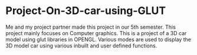 # Project-On-3D-car-using-GLUT
Me and  my project partner made this project in  our 5th semester. This project mainly focuses on Computer graphics. This is a project of a 3D car model using glut libraries in OPENGL. Various modes are used to display the 3D model car using various inbuilt and user defined functions.

